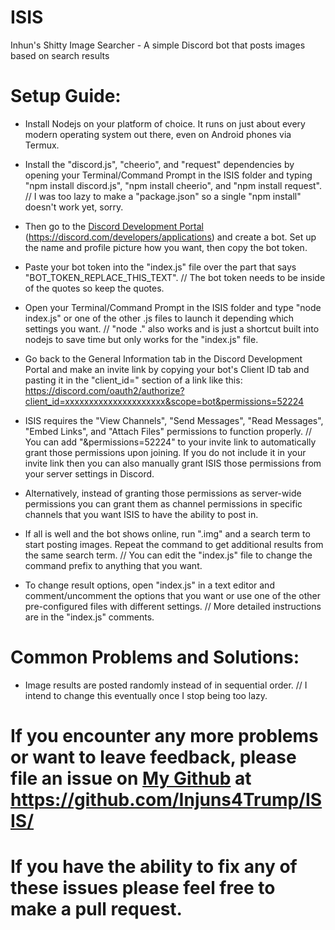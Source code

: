 # ISIS
Inhun's Shitty Image Searcher - A simple Discord bot that posts images based on search results


# Setup Guide:

- Install Nodejs on your platform of choice. It runs on just about every modern operating system out there, even on Android phones via Termux.

- Install the "discord.js", "cheerio", and "request" dependencies by opening your Terminal/Command Prompt in the ISIS folder and typing "npm install discord.js", "npm install cheerio", and "npm install request". // I was too lazy to make a "package.json" so a single "npm install" doesn't work yet, sorry.

- Then go to the [Discord Development Portal](https://discord.com/developers/applications) (https://discord.com/developers/applications) and create a bot. Set up the name and profile picture how you want, then copy the bot token.

- Paste your bot token into the "index.js" file over the part that says "BOT_TOKEN_REPLACE_THIS_TEXT".
// The bot token needs to be inside of the quotes so keep the quotes.

- Open your Terminal/Command Prompt in the ISIS folder and type "node index.js" or one of the other .js files to launch it depending which settings you want.
// "node ." also works and is just a shortcut built into nodejs to save time but only works for the "index.js" file.

- Go back to the General Information tab in the Discord Development Portal and make an invite link by copying your bot's Client ID tab and pasting it in the "client_id=" section of a link like this: https://discord.com/oauth2/authorize?client_id=xxxxxxxxxxxxxxxxxxxxx&scope=bot&permissions=52224

- ISIS requires the "View Channels", "Send Messages", "Read Messages", "Embed Links", and "Attach Files"  permissions to function properly.
// You can add "&permissions=52224" to your invite link to automatically grant those permissions upon joining. If you do not include it in your invite link then you can also manually grant ISIS those permissions from your server settings in Discord.

- Alternatively, instead of granting those permissions as server-wide permissions you can grant them as channel permissions in specific channels that you want ISIS to have the ability to post in.

- If all is well and the bot shows online, run ".img" and a search term to start posting images. Repeat the command to get additional results from the same search term.
// You can edit the "index.js" file to change the command prefix to anything that you want.

- To change result options, open "index.js" in a text editor and comment/uncomment the options that you want or use one of the other pre-configured files with different settings.
// More detailed instructions are in the "index.js" comments.




# Common Problems and Solutions:

- Image results are posted randomly instead of in sequential order.
// I intend to change this eventually once I stop being too lazy.




# If you encounter any more problems or want to leave feedback, please file an issue on [My Github](https://github.com/Injuns4Trump/ISIS/) at https://github.com/Injuns4Trump/ISIS/

# If you have the ability to fix any of these issues please feel free to make a pull request.
